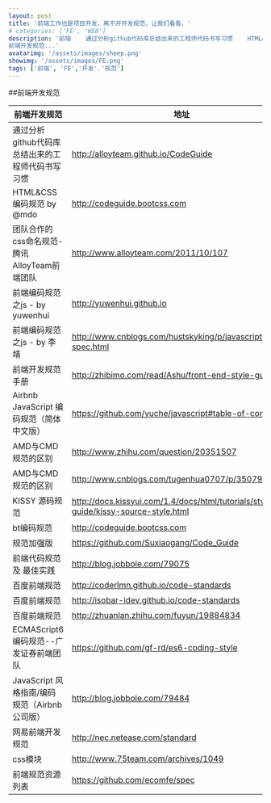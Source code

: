 ```yaml
---
layout: post
title: '前端工作也是项目开发，离不开开发规范，让我们看看，'
# categories: ['FE', 'WEB']
description: '前端    通过分析github代码库总结出来的工程师代码书写习惯    HTML&CSS编码规范 by @mdo    团队合作的css命名规范-腾讯AlloyTeam前端团队    前端编码规范之js - by yuwenhui    前端编码规范之js - by 李靖    前端开发规范手册    Airbnb JavaScript 编码规范（简体中文版）    AMD与CMD规范的区别    AMD与CMD规范的区别    KISSY 源码规范    bt编码规范    规范加强版    前端代码规范 及 最佳实践    百度前端规范    百度前端规范    百度前端规范    ECMAScript6 编码规范--广发证券前端团队    JavaScript 风格指南/编码规范（Airbnb公司版）    网易前端开发规范    css模块    前端规范资源列表
前端开发规范...'
avatarimg: '/assets/images/sheep.png'
showimg: '/assets/images/FE.png'
tags: ['前端', 'FE','开发'.'规范']
---
```



##前端开发规范

前端开发规范| 地址
--- | --- 
通过分析github代码库总结出来的工程师代码书写习惯|http://alloyteam.github.io/CodeGuide
HTML&CSS编码规范 by @mdo|http://codeguide.bootcss.com
团队合作的css命名规范-腾讯AlloyTeam前端团队|http://www.alloyteam.com/2011/10/107
前端编码规范之js - by yuwenhui|http://yuwenhui.github.io
前端编码规范之js - by 李靖|http://www.cnblogs.com/hustskyking/p/javascript-spec.html
前端开发规范手册|http://zhibimo.com/read/Ashu/front-end-style-guide
Airbnb JavaScript 编码规范（简体中文版）|https://github.com/yuche/javascript#table-of-contents
AMD与CMD规范的区别|http://www.zhihu.com/question/20351507
AMD与CMD规范的区别|http://www.cnblogs.com/tugenhua0707/p/3507957.html
KISSY 源码规范|http://docs.kissyui.com/1.4/docs/html/tutorials/style-guide/kissy-source-style.html
bt编码规范|http://codeguide.bootcss.com
规范加强版|https://github.com/Suxiaogang/Code_Guide
前端代码规范 及 最佳实践|http://blog.jobbole.com/79075
百度前端规范|http://coderlmn.github.io/code-standards
百度前端规范|http://isobar-idev.github.io/code-standards
百度前端规范|http://zhuanlan.zhihu.com/fuyun/19884834
ECMAScript6 编码规范--广发证券前端团队|https://github.com/gf-rd/es6-coding-style
JavaScript 风格指南/编码规范（Airbnb公司版）|http://blog.jobbole.com/79484
网易前端开发规范|http://nec.netease.com/standard
css模块|http://www.75team.com/archives/1049
前端规范资源列表|https://github.com/ecomfe/spec

